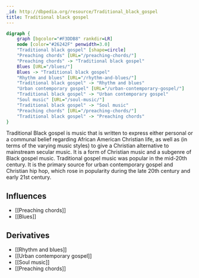 ```yaml
---
_id: http://dbpedia.org/resource/Traditional_black_gospel
title: Traditional black gospel
---
```


```dot
digraph {
	graph [bgcolor="#F3DDB8" rankdir=LR]
	node [color="#26242F" penwidth=3.0]
	"Traditional black gospel" [shape=circle]
	"Preaching chords" [URL="/preaching-chords/"]
	"Preaching chords" -> "Traditional black gospel"
	Blues [URL="/blues/"]
	Blues -> "Traditional black gospel"
	"Rhythm and blues" [URL="/rhythm-and-blues/"]
	"Traditional black gospel" -> "Rhythm and blues"
	"Urban contemporary gospel" [URL="/urban-contemporary-gospel/"]
	"Traditional black gospel" -> "Urban contemporary gospel"
	"Soul music" [URL="/soul-music/"]
	"Traditional black gospel" -> "Soul music"
	"Preaching chords" [URL="/preaching-chords/"]
	"Traditional black gospel" -> "Preaching chords"
}
```

Traditional Black gospel is music that is written to express either personal or a communal belief regarding African American Christian life, as well as (in terms of the varying music styles) to give a Christian alternative to mainstream secular music. It is a form of Christian music and a subgenre of Black gospel music. Traditional gospel music was popular in the mid-20th century. It is the primary source for urban contemporary gospel and Christian hip hop, which rose in popularity during the late 20th century and early 21st century.

## Influences
- [[Preaching chords]]
- [[Blues]]

## Derivatives
- [[Rhythm and blues]]
- [[Urban contemporary gospel]]
- [[Soul music]]
- [[Preaching chords]]
